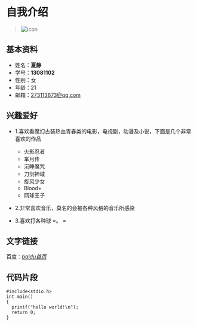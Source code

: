 # 自我介绍
>![icon](http://img4.duitang.com/uploads/item/201501/20/20150120180628_Uy5in.jpeg)

## 基本资料
* 姓名：**夏静**
* 学号：**13081102**
* 性别：女
* 年龄：21
* 邮箱：273113673@qq.com

## 兴趣爱好
* 1.喜欢看魔幻古装热血青春类的电影，电视剧，动漫及小说，下面是几个非常喜欢的作品
  * 火影忍者
  * 芈月传
  * 沉睡魔咒
  * 刀剑神域
  * 旋风少女
  * Blood+
  * 网球王子

* 2.非常喜欢音乐，莫名的会被各种风格的音乐所感染
* 3.喜欢打各种球 =。 =


## 文字链接
 百度：*[baidu首页](http://www.baidu.com)*
 
## 代码片段

```
#include<stdio.h>
int main()
{
  printf("hello world!\n");
  return 0;
}
```

